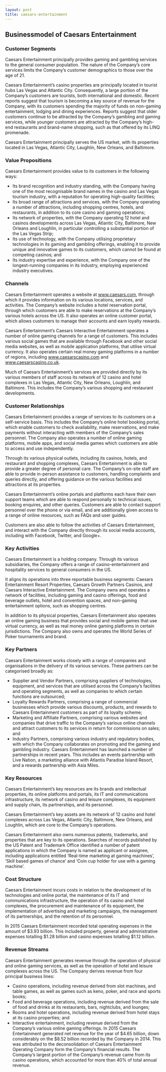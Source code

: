```yaml
---
layout: post
title: caesars-entertainment
---
```


Businessmodel of Caesars Entertainment
---------------------------------------

### Customer Segments

Caesars Entertainment principally provides gaming and gambling services to the general consumer population. The nature of the Company’s core services limits the Company’s customer demographics to those over the age of 21.

Caesars Entertainment’s casino properties are principally located in tourist hubs Las Vegas and Atlantic City. Consequently, a large portion of the Company’s customers are tourists, both international and domestic. Recent reports suggest that tourism is becoming a key source of revenue for the Company, with its customers spending the majority of funds on non-gaming entertainment, lodging and dining experiences. Reports suggest that older customers continue to be attracted by the Company’s gambling and gaming services, while younger customers are attracted by the Company’s high-end restaurants and brand-name shopping, such as that offered by its LINQ promenade.

Caesars Entertainment principally serves the US market, with its properties located in Las Vegas, Atlantic City, Laughlin, New Orleans, and Baltimore.

### Value Propositions

Caesars Entertainment provides value to its customers in the following ways:

 * Its brand recognition and industry standing, with the Company having one of the most recognisable brand names in the casino and Las Vegas tourism industry, with a reputation for operating high-quality facilities;
* Its broad range of attractions and services, with the Company operating a number of attractions, including shopping centres, hotels, and restaurants, in addition to its core casino and gaming operations;
* Its network of properties, with the Company operating 12 hotel and casinos developments across Las Vegas, Atlantic City, Baltimore, New Orleans and Loughlin, in particular controlling a substantial portion of the Las Vegas Strip;
* Its use of technology, with the Company utilising proprietary technologies in its gaming and gambling offerings, enabling it to provide unique and innovative games to its customers, which cannot be found at competing casinos; and
* Its industry expertise and experience, with the Company one of the longest-running companies in its industry, employing experienced industry executives.
 ### Channels

Caesars Entertainment operates a website at www.caesars.com, through which it provides information on its various locations, services, and activities. The Company’s website includes a hotel reservation portal, through which customers are able to make reservations at the Company’s various hotels across the US. It also operates an online customer portal, which allows customers to manage their accounts and earn loyalty rewards.

Caesars Entertainment’s Caesars Interactive Entertainment operates a number of online gaming channels for a range of customers. This includes various social games that are available through Facebook and other social media websites, as well as mobile application platforms, that utilise virtual currency. It also operates certain real money gaming platforms in a number of regions, including www.caesarscasino.com and www.caesarscasino.co.uk.

Much of Caesars Entertainment’s services are provided directly by its various members of staff across its network of 12 casino and hotel complexes in Las Vegas, Atlantic City, New Orleans, Loughlin, and Baltimore. This includes the Company’s various shopping and restaurant developments.

### Customer Relationships

Caesars Entertainment provides a range of services to its customers on a self-service basis. This includes the Company’s online hotel booking portal, which enable customers to check availability, make reservations, and make payments without interacting with members of the Company’s sales personnel. The Company also operates a number of online gaming platforms, mobile apps, and social media games which customers are able to access and use independently.

Through its various physical outlets, including its casinos, hotels, and restaurant and shopping complexes, Caesars Entertainment is able to provide a greater degree of personal care. The Company’s on-site staff are able to provide in-person assistance to customers, handling complaints and queries directly, and offering guidance on the various facilities and attractions at its properties.

Caesars Entertainment’s online portals and platforms each have their own support teams which are able to respond personally to technical issues, booking enquires, and other queries. Customers are able to contact support personnel over the phone or via email, and are additionally given access to a range of online resources, such as FAQs and user guides.

Customers are also able to follow the activities of Caesars Entertainment, and interact with the Company directly through its social media accounts, including with Facebook, Twitter, and Google+.

### Key Activities

Caesars Entertainment is a holding company. Through its various subsidiaries, the Company offers a range of casino-entertainment and hospitality services to general consumers in the US.

It aligns its operations into three reportable business segments: Caesars Entertainment Resort Properties, Caesars Growth Partners Casinos, and Caesars Interactive Entertainment. The Company owns and operates a network of facilities, including gaming and casino offerings, food and beverage outlets, hotel and convention spaces, and non-gaming entertainment options, such as shopping centres.

In addition to its physical properties, Caesars Entertainment also operates an online gaming business that provides social and mobile games that use virtual currency, as well as real money online gaming platforms in certain jurisdictions. The Company also owns and operates the World Series of Poker tournaments and brand.

### Key Partners

Caesars Entertainment works closely with a range of companies and organisations in the delivery of its various services. These partners can be categorised broadly as:

 * Supplier and Vendor Partners, comprising suppliers of technologies, equipment, and services that are utilised across the Company’s facilities and operating segments, as well as companies to which certain functions are outsourced;
* Loyalty Rewards Partners, comprising a range of commercial businesses which provide various discounts, products, and rewards to Caesars Entertainment customers as part of its loyalty scheme;
* Marketing and Affiliate Partners, comprising various websites and companies that drive traffic to the Company’s various online channels and attract customers to its services in return for commissions on sales; and
* Industry Partners, comprising various industry and regulatory bodies, with which the Company collaborates on promoting and the gaming and gambling industry.
 Caesars Entertainment has launched a number of partnerships in recent years. This includes an events partnership with Live Nation, a marketing alliance with Atlantis Paradise Island Resort, and a rewards partnership with Asia Miles.

### Key Resources

Caesars Entertainment’s key resources are its brands and intellectual properties, its online platforms and portals, its IT and communications infrastructure, its network of casino and leisure complexes, its equipment and supply chain, its partnerships, and its personnel.

Caesars Entertainment’s key assets are its network of 12 casino and hotel complexes across Las Vegas, Atlantic City, Baltimore, New Orleans, and Loughlin, which are core to the Company’s operations.

Caesars Entertainment also owns numerous patents, trademarks, and properties that are key to its operations. Searches of records published by the US Patent and Trademark Office identified a number of patent applications in which the Company is named as applicant or assignee, including applications entitled ‘Real-time marketing at gaming machines’, ‘Skill based games of chance’ and ‘Coin cup holder for use with a gaming machine’.

### Cost Structure

Caesars Entertainment incurs costs in relation to the development of its technologies and online portal, the maintenance of its IT and communications infrastructure, the operation of its casino and hotel complexes, the procurement and maintenance of its equipment, the implementation of advertising and marketing campaigns, the management of its partnerships, and the retention of its personnel.

In 2015 Caesars Entertainment recorded total operating expenses in the amount of $3.93 billion. This included property, general and administrative expenses totalling $1.28 billion and casino expenses totalling $1.12 billion.

### Revenue Streams

Caesars Entertainment generates revenue through the operation of physical and online gaming services, as well as the operation of hotel and leisure complexes across the US. The Company derives revenue from four principal business lines:

 * Casino operations, including revenue derived from slot machines, and table games, as well as games such as keno, poker, and race and sports books;
* Food and beverage operations, including revenue derived from the sale of food and drinks at its restaurants, bars, nightclubs, and lounges;
* Rooms and hotel operations, including revenue derived from hotel stays at its casino properties; and
* Interactive entertainment, including revenue derived from the Company’s various online gaming offerings.
 In 2015 Caesars Entertainment generated net revenue for the year of $4.65 billion, down considerably on the $8.52 billion recorded by the Company in 2014. This was attributed to the deconsolidation of Caesars Entertainment Operating Company form the Company’s financial results. The Company’s largest portion of the Company’s revenue came from its casino operations, which accounted for more than 40% of total annual revenue.
